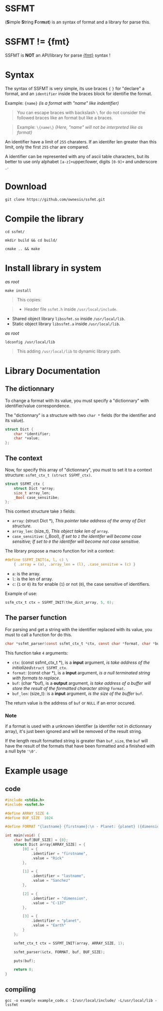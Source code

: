 # SSFMT
(**S**imple **S**tring **F**or**m**a**t**) is an syntax of format and a library for parse this.

# SSFMT != \{fmt\}
SSFMT is **NOT** an API/library for parse [{fmt}](https://fmt.dev/latest/index.html) syntax !

# Syntax
The syntax of SSFMT is very simple, its use braces `{` `}` for "declare" a format, and an `identifier` inside the braces block for identifie the format.

Example: `{name}` *(is a format with "name" like indentifier)*

> You can escape braces with backslash `\` for do not consider the followed braces like an format but like a braces.

> Example: `\{name\}` *(Here, "name" will not be interpreted like as format)*

An identifier have a limit of `255` charaters. If an identifer len greater than this limit, only the first `255` char are compared.

A identifier can be represented with any of  ascii table characters, but its better to use only alphabet `[a-z]+`upper/lower, digits `[0-9]+` and underscore `_`.

# Download
`git clone https://github.com/ownesis/ssfmt.git`

# Compile the library
`cd ssfmt/`

`mkdir build && cd build/`

`cmake .. && make`

# Install library in system
*as root*

`make install`
> This copies:

> - Header file `ssfmt.h` inside `/usr/local/include`.
- Shared object library `libssfmt.so` inside `/usr/local/lib`.
- Static object library `libssfmt.a` inside `/usr/local/lib`.

*as root*

`ldconfig /usr/local/lib`
> This adding `/usr/local/lib` to dynamic library path.

# Library Documentation

## The dictionnary
To change a format with its value, you must specify a "dictionnary" with identifier/value correspondence.

The "dictionnary" is a structure with two `char *` fields (for the identifier and its value).

```c
struct Dict {
    char *identifier;
    char *value;
};
```

## The context
Now, for specify this array of "dictionnary", you must to set it to a context structure: `ssfmt_ctx_t (struct SSFMT_ctx)`.

```c
struct SSFMT_ctx {
	struct Dict *array;
	size_t array_len;
	_Bool case_sensitibe;
};
```

This context structure take `3` fields:

  - `array`: (struct Dict \*), *This pointer take address of the array of Dict structure*.
  - `array_len`: (size\_t), *This object take len of* `array`.
  - `case_sensitive`: (\_Bool), *If set to `1` the identifer will become case sensitive; If set to `0` the identifer will become not case sensitive*.

The library propose a macro function for init a context:
```c
#define SSFMT_INIT(a, l, c) \
    { .array = (a), .array_len = (l), .case_sensitve = (c) }
```

- `a`: is the array.
- `l`: is the len of array.
- `c`: (`1` or `0`) its for enable (`1`) or not (`0`), the case sensitive of identifiers. 

Example of use: 
```c
ssfm_ctx_t ctx = SSFMT_INIT(the_dict_array, 5, 0);
```

## The parser function
For parsing and get a string with the identifier replaced with its value, you must to call a function for do this.

```c
char *ssfmt_parser(const ssfmt_ctx_t *ctx, const char *format, char *buf, size_t buf_len);
```

This function take `4` arguments:

- `ctx`: (const ssfmt\_ctx\_t \*), is a **input** argument, *is take address of the initialized*`struct SSFMT_ctx`.
- `format`: (const char \*), is a **input** argument, *is a null terminated string with formats to replace*.
- `buf`: (char *buf), is a **output** argument, *is take address of a buffer will store the result of the formatted character string* `format`.
- `buf_len`: (size\_t): is a **input** argument, *is the size of the buffer* `buf`.

The return value is the address of `buf` or `NULL` if an error occured.

### Note
if a format is used with a unknown identifier (a identifer not in dictionnary array), it's just been ignored and will be removed of the result string. 

If the length result formatted string is greater than `buf_size`, the `buf` will have the result of the formats that  have been formatted and a finished with a null byte `'\0'`.

# Example usage
## code
```c
#include <stdio.h>
#include <ssfmt.h>

#define ARRAY_SIZE 4
#define BUF_SIZE  1024 

#define FORMAT "{lastname} {firstname}:\n - Planet: {planet} ({dimension})"

int main(void) {
	char buf[BUF_SIZE] = {0};
	struct Dict array[ARRAY_SIZE] = {
		[0] = {
			.identifier = "firstname",
			.value = "Rick"	
		},

		[1] = {
			.identifier = "lastname",
			.value = "Sanchez"
		},

		[2] = {
			.identifier = "dimension",
			.value = "C-137"	
		},

		[3] = {
			.identifier = "planet",
			.value = "Earth"	
		}
	};

	ssfmt_ctx_t ctx = SSFMT_INIT(array, ARRAY_SIZE, 1);

	ssfmt_parser(&ctx, FORMAT, buf, BUF_SIZE);

	puts(buf);

	return 0;
}
```

## compiling
`gcc -o example example_code.c -I/usr/local/include/ -L/usr/local/lib -lssfmt`
